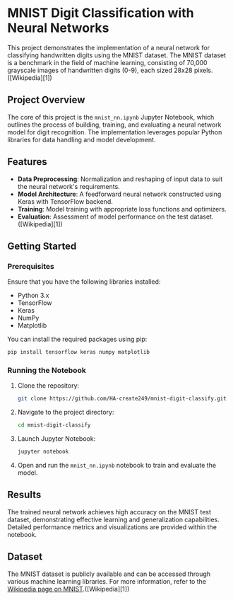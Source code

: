 

# MNIST Digit Classification with Neural Networks

This project demonstrates the implementation of a neural network for classifying handwritten digits using the MNIST dataset. The MNIST dataset is a benchmark in the field of machine learning, consisting of 70,000 grayscale images of handwritten digits (0-9), each sized 28x28 pixels. ([Wikipedia][1])

## Project Overview

The core of this project is the `mnist_nn.ipynb` Jupyter Notebook, which outlines the process of building, training, and evaluating a neural network model for digit recognition. The implementation leverages popular Python libraries for data handling and model development.

## Features

* **Data Preprocessing**: Normalization and reshaping of input data to suit the neural network's requirements.
* **Model Architecture**: A feedforward neural network constructed using Keras with TensorFlow backend.
* **Training**: Model training with appropriate loss functions and optimizers.
* **Evaluation**: Assessment of model performance on the test dataset.([Wikipedia][1])

## Getting Started

### Prerequisites

Ensure that you have the following libraries installed:

* Python 3.x
* TensorFlow
* Keras
* NumPy
* Matplotlib

You can install the required packages using pip:

```bash
pip install tensorflow keras numpy matplotlib
```



### Running the Notebook

1. Clone the repository:

   ```bash
   git clone https://github.com/HA-create249/mnist-digit-classify.git
   ```



2. Navigate to the project directory:

   ```bash
   cd mnist-digit-classify
   ```



3. Launch Jupyter Notebook:

   ```bash
   jupyter notebook
   ```



4. Open and run the `mnist_nn.ipynb` notebook to train and evaluate the model.

## Results

The trained neural network achieves high accuracy on the MNIST test dataset, demonstrating effective learning and generalization capabilities. Detailed performance metrics and visualizations are provided within the notebook.

## Dataset

The MNIST dataset is publicly available and can be accessed through various machine learning libraries. For more information, refer to the [Wikipedia page on MNIST](https://en.wikipedia.org/wiki/MNIST_database).([Wikipedia][1])
